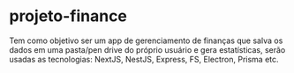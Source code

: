 # projeto-finance

Tem como objetivo ser um app de gerenciamento de finanças que salva os dados em uma pasta/pen drive do próprio usuário e gera estatísticas, serão usadas as tecnologias: NextJS, NestJS, Express, FS, Electron, Prisma etc.
